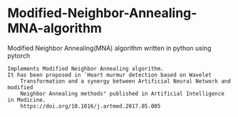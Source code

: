 # Modified-Neighbor-Annealing-MNA-algorithm
Modified Neighbor Annealing(MNA) algorithm written in python using pytorch

    Implements Modified Neighbor Annealing algorithm.
    It has been proposed in `Heart murmur detection based on Wavelet
        Transformation and a synergy between Artificial Neural Network and modified
        Neighbor Annealing methods" published in Artificial Intelligence in Medicine.
        https://doi.org/10.1016/j.artmed.2017.05.005
